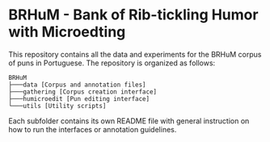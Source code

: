 # BRHuM - Bank of Rib-tickling Humor with Microedting

This repository contains all the data and experiments for the BRHuM corpus of puns in Portuguese. The repository is organized as follows:

```
BRHuM
├───data [Corpus and annotation files]
├───gathering [Corpus creation interface]
├───humicroedit [Pun editing interface]
└───utils [Utility scripts]
```

Each subfolder contains its own README file with general instruction on how to run the interfaces or annotation guidelines.

